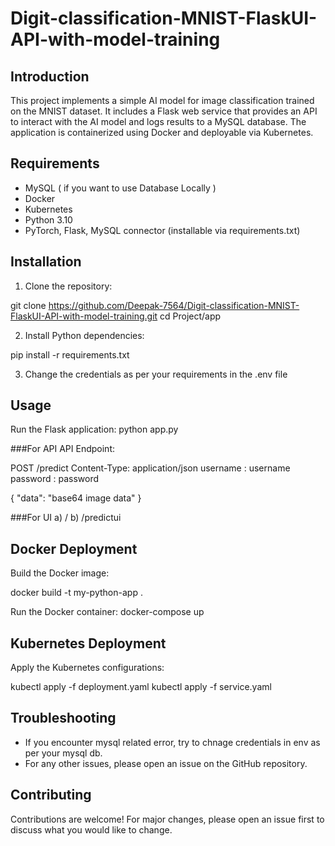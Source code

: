 # Digit-classification-MNIST-FlaskUI-API-with-model-training

## Introduction
This project implements a simple AI model for image classification trained on the MNIST dataset. It includes a Flask web service that provides an API to interact with the AI model and logs results to a MySQL database. The application is containerized using Docker and deployable via Kubernetes.

## Requirements
- MySQL ( if you want to use Database Locally )
- Docker
- Kubernetes
- Python 3.10
- PyTorch, Flask, MySQL connector (installable via requirements.txt)

## Installation
1. Clone the repository:

git clone https://github.com/Deepak-7564/Digit-classification-MNIST-FlaskUI-API-with-model-training.git
cd Project/app


2. Install Python dependencies:

pip install -r requirements.txt

3. Change the credentials as per your requirements in the .env file

## Usage

Run the Flask application:
python app.py

###For API
API Endpoint:

POST /predict
Content-Type: application/json
username : username
password : password

{
"data": "base64 image data"
}

###For UI
a) /
b) /predictui

## Docker Deployment
Build the Docker image:

docker build -t my-python-app .

Run the Docker container:
docker-compose up



## Kubernetes Deployment
Apply the Kubernetes configurations:

kubectl apply -f deployment.yaml
kubectl apply -f service.yaml


## Troubleshooting
- If you encounter mysql related error, try to chnage credentials in env as per your mysql db.
- For any other issues, please open an issue on the GitHub repository.

## Contributing
Contributions are welcome! For major changes, please open an issue first to discuss what you would like to change.

